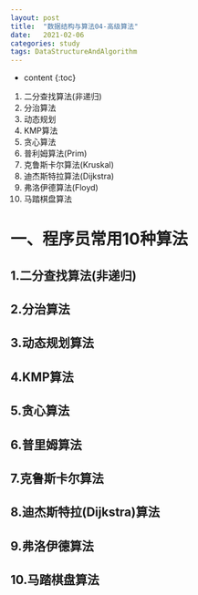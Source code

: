 ```yaml
---
layout: post
title:  "数据结构与算法04-高级算法"
date:   2021-02-06
categories: study
tags: DataStructureAndAlgorithm
---
```


* content
{:toc}

1. 二分查找算法(非递归)
2. 分治算法
3. 动态规划
4. KMP算法
5. 贪心算法
6. 普利姆算法(Prim)
7. 克鲁斯卡尔算法(Kruskal)
8. 迪杰斯特拉算法(Dijkstra)
9. 弗洛伊德算法(Floyd)
10. 马踏棋盘算法




# 一、程序员常用10种算法

## 1.二分查找算法(非递归)
## 2.分治算法
## 3.动态规划算法
## 4.KMP算法
## 5.贪心算法
## 6.普里姆算法
## 7.克鲁斯卡尔算法
## 8.迪杰斯特拉(Dijkstra)算法
## 9.弗洛伊德算法
## 10.马踏棋盘算法
